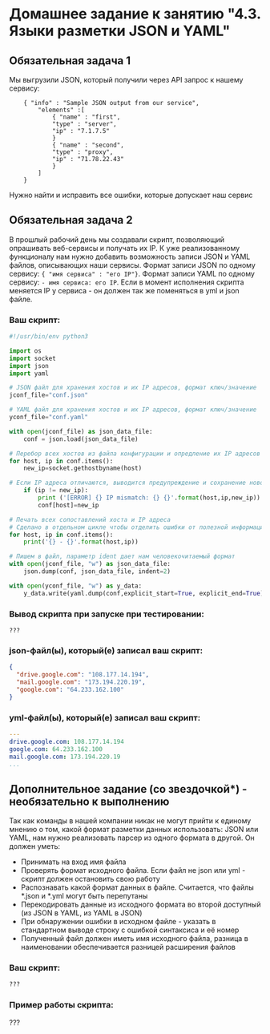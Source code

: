 # Домашнее задание к занятию "4.3. Языки разметки JSON и YAML"


## Обязательная задача 1
Мы выгрузили JSON, который получили через API запрос к нашему сервису:
```
    { "info" : "Sample JSON output from our service",
        "elements" :[
            { "name" : "first",
            "type" : "server",
            "ip" : "7.1.7.5" 
            }
            { "name" : "second",
            "type" : "proxy",
            "ip" : "71.78.22.43"
            }
        ]
    }
```
  Нужно найти и исправить все ошибки, которые допускает наш сервис

## Обязательная задача 2
В прошлый рабочий день мы создавали скрипт, позволяющий опрашивать веб-сервисы и получать их IP. К уже реализованному функционалу нам нужно добавить возможность записи JSON и YAML файлов, описывающих наши сервисы. Формат записи JSON по одному сервису: `{ "имя сервиса" : "его IP"}`. Формат записи YAML по одному сервису: `- имя сервиса: его IP`. Если в момент исполнения скрипта меняется IP у сервиса - он должен так же поменяться в yml и json файле.

### Ваш скрипт:
```python
#!/usr/bin/env python3

import os
import socket
import json
import yaml

# JSON файл для хранения хостов и их IP адресов, формат ключ/значение
jconf_file="conf.json"

# YAML файл для хранения хостов и их IP адресов, формат ключ/значение
yconf_file="conf.yaml"

with open(jconf_file) as json_data_file:
    conf = json.load(json_data_file)

# Перебор всех хостов из файла конфигурации и опредление их IP адресов
for host, ip in conf.items():
    new_ip=socket.gethostbyname(host)

# Если IP адреса отличаются, выводится предупреждение и сохранение нового IP адреса в файле конфигурации
    if (ip != new_ip):
        print ('[ERROR] {} IP mismatch: {} {}'.format(host,ip,new_ip))
        conf[host]=new_ip

# Печать всех сопоставлений хоста и IP адреса
# Сделано в отдельном цикле чтобы отделить ошибки от полезной информации
for host, ip in conf.items():
    print('{} - {}'.format(host,ip))

# Пишем в файл, параметр ident дает нам человекочитаемый формат
with open(jconf_file, "w") as json_data_file:
    json.dump(conf, json_data_file, indent=2)

with open(yconf_file, "w") as y_data:
    y_data.write(yaml.dump(conf,explicit_start=True, explicit_end=True))
```

### Вывод скрипта при запуске при тестировании:
```
???
```

### json-файл(ы), который(е) записал ваш скрипт:
```json
{
  "drive.google.com": "108.177.14.194",
  "mail.google.com": "173.194.220.19",
  "google.com": "64.233.162.100"
}
```

### yml-файл(ы), который(е) записал ваш скрипт:
```yaml
---
drive.google.com: 108.177.14.194
google.com: 64.233.162.100
mail.google.com: 173.194.220.19
...
```

## Дополнительное задание (со звездочкой*) - необязательно к выполнению

Так как команды в нашей компании никак не могут прийти к единому мнению о том, какой формат разметки данных использовать: JSON или YAML, нам нужно реализовать парсер из одного формата в другой. Он должен уметь:
   * Принимать на вход имя файла
   * Проверять формат исходного файла. Если файл не json или yml - скрипт должен остановить свою работу
   * Распознавать какой формат данных в файле. Считается, что файлы *.json и *.yml могут быть перепутаны
   * Перекодировать данные из исходного формата во второй доступный (из JSON в YAML, из YAML в JSON)
   * При обнаружении ошибки в исходном файле - указать в стандартном выводе строку с ошибкой синтаксиса и её номер
   * Полученный файл должен иметь имя исходного файла, разница в наименовании обеспечивается разницей расширения файлов

### Ваш скрипт:
```python
???
```

### Пример работы скрипта:
???
